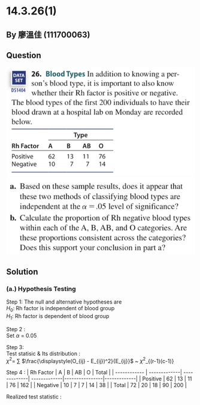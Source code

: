 # 14.3.26(1)

## By 廖溫佳 (111700063)

## Question

![image](https://github.com/HWTeng-Course/202402-Statistics/blob/main/Images/IMG_3561.jpg?raw=true)
![image](https://github.com/HWTeng-Course/202402-Statistics/blob/main/Images/IMG_3560.jpg?raw=true)

## Solution
### (a.) Hypothesis Testing
Step 1: The null and alternative hypotheses are \
$H_0$: Rh factor is independent of blood group \
$H_1$: Rh factor is dependent of blood group

Step 2 : \
Set $\alpha$ = 0.05

Step 3: \
Test statisic & Its distribution : \
$\chi^2$= $\sum$ $\frac{\displaystyle(O_{ij} - E_{ij})^2}{E_{ij}}$ ~ $\chi^2$_{(r-1)(c-1)} 

Step 4 : 
| Rh Factor    | A            | B            | AB           | O              | Total       |
| ------------ | -------------| -------------| -------------|----------------|-------------|
| Positive     | 62           | 13           | 11           | 76             | 162         |
| Negative     | 10           | 7            | 7            | 14             | 38          |
| Total        | 72           | 20           | 18           | 90             | 200         |





Realized test statistic :


